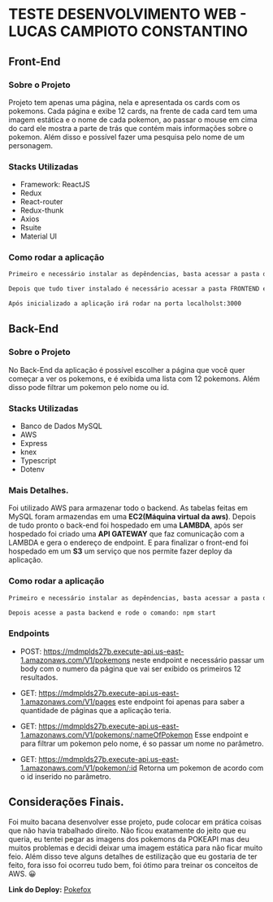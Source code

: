 # TESTE DESENVOLVIMENTO WEB - LUCAS CAMPIOTO CONSTANTINO

## Front-End

### Sobre o Projeto

Projeto tem apenas uma página, nela e apresentada os cards com os pokemons. Cada página e exibe 12 cards, na frente de cada card tem uma imagem estática e o nome de cada pokemon, ao passar o mouse em cima do card ele mostra a parte de trás que contém mais informações sobre o pokemon. Além disso e possível fazer uma pesquisa pelo nome de um personagem.

### Stacks Utilizadas

- Framework: ReactJS
- Redux
- React-router
- Redux-thunk
- Axios
- Rsuite
- Material UI

### Como rodar a aplicação

```bash
Primeiro e necessário instalar as depêndencias, basta acessar a pasta do projeto pelo terminar e digitar: npm install

Depois que tudo tiver instalado é necessário acessar a pasta FRONTEND e digitar o comando: npm start

Após inicializado a aplicação irá rodar na porta localholst:3000

```

## Back-End

### Sobre o Projeto

No Back-End da aplicação é possível escolher a página que você quer começar a ver os pokemons, e é exibida uma lista com 12 pokemons. Além disso pode filtrar um pokemon pelo nome ou id. 

### Stacks Utilizadas

- Banco de Dados MySQL
- AWS
- Express
- knex
- Typescript
- Dotenv

### Mais Detalhes.

Foi utilizado AWS para armazenar todo o backend. As tabelas feitas em MySQL foram armazendas em uma **EC2(Máquina virtual da aws)**. Depois de tudo pronto o back-end foi hospedado em uma **LAMBDA**, após ser hospedado foi criado uma **API GATEWAY** que faz comunicação com a LAMBDA e gera o endereço de endpoint. E para finalizar o front-end foi hospedado em um **S3** um serviço que nos permite fazer deploy da aplicação.

### Como rodar a aplicação

```bash
Primeiro e necessário instalar as depêndencias, basta acessar a pasta do projeto pelo terminar e digitar: npm install

Depois acesse a pasta backend e rode o comando: npm start 

```

### Endpoints

- POST: https://mdmplds27b.execute-api.us-east-1.amazonaws.com/V1/pokemons neste endpoint e necessário passar um body com o numero da página que vai ser exibido os primeiros 12 resultados.

- GET: https://mdmplds27b.execute-api.us-east-1.amazonaws.com/V1/pages este endpoint foi apenas para saber a quantidade de páginas que a aplicação teria.

- GET: https://mdmplds27b.execute-api.us-east-1.amazonaws.com/V1/pokemons/:nameOfPokemon Esse endpoint e para filtrar um pokemon pelo nome, é so passar um nome no parâmetro.

- GET: https://mdmplds27b.execute-api.us-east-1.amazonaws.com/V1/pokemon/:id Retorna um pokemon de acordo com o id inserido no parâmetro.

## Considerações Finais.

Foi muito bacana desenvolver esse projeto, pude colocar em prática coisas que não havia trabalhado direito. Não ficou exatamente do jeito que eu queria, eu tentei pegar as imagens dos pokemons da POKEAPI mas deu muitos problemas e decidi deixar uma imagem estática para não ficar muito feio. Além disso teve alguns detalhes de estilização que eu gostaria de ter feito, fora isso foi ocorreu tudo bem, foi ótimo para treinar os conceitos de AWS. 😀

**Link do Deploy:** [Pokefox](http://projetopokemon.s3-website-us-east-1.amazonaws.com/)


